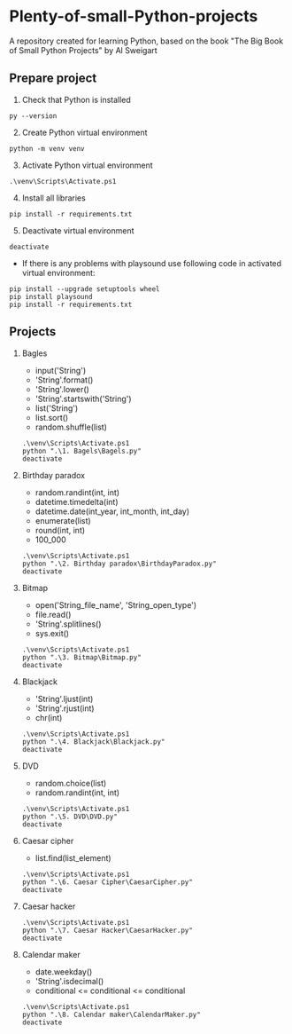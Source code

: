 # Plenty-of-small-Python-projects
A repository created for learning Python, based on the book "The Big Book of Small Python Projects" by Al Sweigart

## Prepare project 

1. Check that Python is installed
```
py --version
```

2. Create Python virtual environment
```
python -m venv venv
```

3. Activate Python virtual environment
```
.\venv\Scripts\Activate.ps1
```

4. Install all libraries
```
pip install -r requirements.txt
```

5. Deactivate virtual environment
```
deactivate
```

* If there is any problems with playsound use following code in activated virtual environment:
```
pip install --upgrade setuptools wheel
pip install playsound
pip install -r requirements.txt
```

## Projects 
1. Bagles
    - input('String')
    - 'String'.format()
    - 'String'.lower()
    - 'String'.startswith('String')
    - list('String')
    - list.sort()
    - random.shuffle(list)

    ```
    .\venv\Scripts\Activate.ps1
    python ".\1. Bagels\Bagels.py"
    deactivate
    ```

2. Birthday paradox
    - random.randint(int, int)
    - datetime.timedelta(int)
    - datetime.date(int_year, int_month, int_day)
    - enumerate(list)
    - round(int, int)
    - 100_000

    ```
    .\venv\Scripts\Activate.ps1
    python ".\2. Birthday paradox\BirthdayParadox.py"
    deactivate
    ```

3. Bitmap
    - open('String_file_name', 'String_open_type')
    - file.read()
    - 'String'.splitlines()
    - sys.exit()

    ```
    .\venv\Scripts\Activate.ps1
    python ".\3. Bitmap\Bitmap.py"
    deactivate
    ```

4. Blackjack
    - 'String'.ljust(int)
    - 'String'.rjust(int)
    - chr(int) 

    ```
    .\venv\Scripts\Activate.ps1
    python ".\4. Blackjack\Blackjack.py"
    deactivate
    ```

5. DVD
    - random.choice(list)
    - random.randint(int, int)

    ```
    .\venv\Scripts\Activate.ps1
    python ".\5. DVD\DVD.py"
    deactivate
    ```

6. Caesar cipher
    - list.find(list_element)

    ```
    .\venv\Scripts\Activate.ps1
    python ".\6. Caesar Cipher\CaesarCipher.py"
    deactivate
    ```

7. Caesar hacker

    ```
    .\venv\Scripts\Activate.ps1
    python ".\7. Caesar Hacker\CaesarHacker.py"
    deactivate
    ```

8. Calendar maker
    - date.weekday() 
    - 'String'.isdecimal()
    - conditional <= conditional <= conditional 
    
    ```
    .\venv\Scripts\Activate.ps1
    python ".\8. Calendar maker\CalendarMaker.py"
    deactivate
    ```






